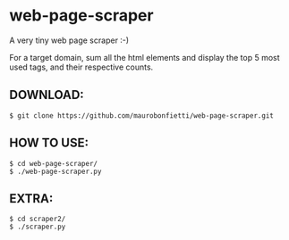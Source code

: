 # web-page-scraper

A very tiny web page scraper :-)

For a target domain, sum all the html elements and display the top 5 most used tags, and their respective counts.


## DOWNLOAD:

```
$ git clone https://github.com/maurobonfietti/web-page-scraper.git
```


## HOW TO USE:

```
$ cd web-page-scraper/
$ ./web-page-scraper.py
```


## EXTRA:

```
$ cd scraper2/
$ ./scraper.py
```
